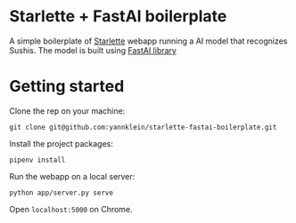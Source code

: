 # Starlette + FastAI boilerplate

A simple boilerplate of [Starlette](https://www.starlette.io/) webapp running a AI model that recognizes Sushis.
The model is built using [FastAI library](https://github.com/fastai/fastai)

# Getting started

Clone the rep on your machine:

```
git clone git@github.com:yannklein/starlette-fastai-boilerplate.git
```

Install the project packages:
```
pipenv install
```

Run the webapp on a local server:
```
python app/server.py serve
```

Open `localhost:5000` on Chrome.
